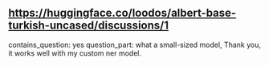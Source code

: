 ## https://huggingface.co/loodos/albert-base-turkish-uncased/discussions/1

contains_question: yes
question_part: what a small-sized model, Thank you, it works well with my custom ner model.